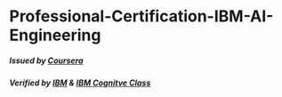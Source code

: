 # Professional-Certification-IBM-AI-Engineering
##### Issued by <a href="https://www.coursera.org/" rel="nofollow">Coursera</a>
##### Verified by <a href="https://www.ibm.com/training/" rel="nofollow">IBM</a> & <a href="https://cognitiveclass.ai/" rel="nfollow">IBM Cognitve Class</a>
